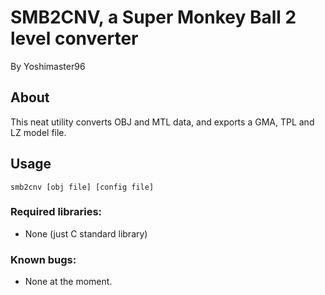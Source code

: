 # SMB2CNV, a Super Monkey Ball 2 level converter
By Yoshimaster96

## About
This neat utility converts OBJ and MTL data, and exports a GMA, TPL and LZ model file.

## Usage
`smb2cnv [obj file] [config file]`
### Required libraries:

* None (just C standard library)

### Known bugs:

* None at the moment.
